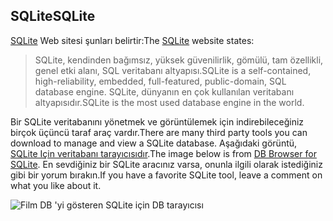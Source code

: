 ## <a name="sqlite"></a><span data-ttu-id="26beb-101">SQLite</span><span class="sxs-lookup"><span data-stu-id="26beb-101">SQLite</span></span>

<span data-ttu-id="26beb-102">[SQLite](https://www.sqlite.org/) Web sitesi şunları belirtir:</span><span class="sxs-lookup"><span data-stu-id="26beb-102">The [SQLite](https://www.sqlite.org/) website states:</span></span>

> <span data-ttu-id="26beb-103">SQLite, kendinden bağımsız, yüksek güvenilirlik, gömülü, tam özellikli, genel etki alanı, SQL veritabanı altyapısı.</span><span class="sxs-lookup"><span data-stu-id="26beb-103">SQLite is a self-contained, high-reliability, embedded, full-featured, public-domain, SQL database engine.</span></span> <span data-ttu-id="26beb-104">SQLite, dünyanın en çok kullanılan veritabanı altyapısıdır.</span><span class="sxs-lookup"><span data-stu-id="26beb-104">SQLite is the most used database engine in the world.</span></span>

<span data-ttu-id="26beb-105">Bir SQLite veritabanını yönetmek ve görüntülemek için indirebileceğiniz birçok üçüncü taraf araç vardır.</span><span class="sxs-lookup"><span data-stu-id="26beb-105">There are many third party tools you can download to manage and view a SQLite database.</span></span> <span data-ttu-id="26beb-106">Aşağıdaki görüntü, [SQLite Için veritabanı tarayıcısıdır](https://sqlitebrowser.org/).</span><span class="sxs-lookup"><span data-stu-id="26beb-106">The image below is from [DB Browser for SQLite](https://sqlitebrowser.org/).</span></span> <span data-ttu-id="26beb-107">En sevdiğiniz bir SQLite aracınız varsa, onunla ilgili olarak istediğiniz gibi bir yorum bırakın.</span><span class="sxs-lookup"><span data-stu-id="26beb-107">If you have a favorite SQLite tool, leave a comment on what you like about it.</span></span>

![Film DB 'yi gösteren SQLite için DB tarayıcısı](~/tutorials/first-mvc-app-xplat/working-with-sql/_static/dbb.png)

